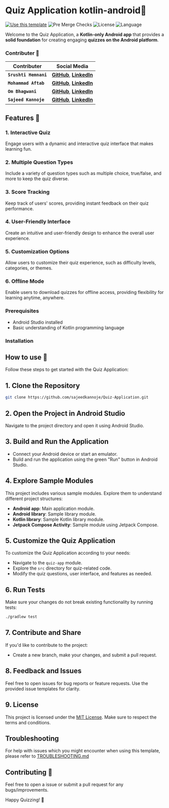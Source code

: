 # Quiz Application kotlin-android🤖

[![Use this template](https://img.shields.io/badge/from-kotlin--android--template-brightgreen?logo=dropbox)](https://github.com/cortinico/kotlin-android-template/generate) ![Pre Merge Checks](https://github.com/cortinico/kotlin-android-template/workflows/Pre%20Merge%20Checks/badge.svg)  ![License](https://img.shields.io/github/license/cortinico/kotlin-android-template.svg) ![Language](https://img.shields.io/github/languages/top/cortinico/kotlin-android-template?color=blue&logo=kotlin)

Welcome to the Quiz Application, a **Kotlin-only Android app**  that provides a **solid foundation** for creating engaging **quizzes on the Android platform**.

### Contributer 🤝

|  Contributer | Social Media |
| --- | --- | 
| **`Srushti Hemnani`** | [**GitHub**](https://github.com/SrushtiHemnani),   [**LinkedIn**](https://www.linkedin.com/in/srushti-hemnani/) |
| **`Mohammad Aftab`**  | [**GitHub**](https://github.com/Aftab7620),   [**LinkedIn**](https://www.linkedin.com/in/mohammad-aftab-726954215/) |
| **`Om Bhagwani`** | [**GitHub**](https://github.com/hyeiom),   [**LinkedIn**](https://www.linkedin.com/in/om-bhagwani-9ba893258/) |
| **`Sajeed Kannoje`** | [**GitHub**](https://github.com/sajeedkannoje),   [**LinkedIn**](https://www.linkedin.com/in/sajeed-kannoje/) |

## Features 🎨

### 1. Interactive Quiz
Engage users with a dynamic and interactive quiz interface that makes learning fun.

### 2. Multiple Question Types
Include a variety of question types such as multiple choice, true/false, and more to keep the quiz diverse.

### 3. Score Tracking
Keep track of users' scores, providing instant feedback on their quiz performance.

### 4. User-Friendly Interface
Create an intuitive and user-friendly design to enhance the overall user experience.

### 5. Customization Options
Allow users to customize their quiz experience, such as difficulty levels, categories, or themes.

### 6. Offline Mode
Enable users to download quizzes for offline access, providing flexibility for learning anytime, anywhere.

### Prerequisites

- Android Studio installed
- Basic understanding of Kotlin programming language

### Installation



## How to use 👣


Follow these steps to get started with the Quiz Application:

## 1. Clone the Repository

```bash
git clone https://github.com/sajeedkannoje/Quiz-Application.git
```

## 2. Open the Project in Android Studio

Navigate to the project directory and open it using Android Studio.

## 3. Build and Run the Application

- Connect your Android device or start an emulator.
- Build and run the application using the green "Run" button in Android Studio.

## 4. Explore Sample Modules

This project includes various sample modules. Explore them to understand different project structures:

- **Android app**: Main application module.
- **Android library**: Sample library module.
- **Kotlin library**: Sample Kotlin library module.
- **Jetpack Compose Activity**: Sample module using Jetpack Compose.

## 5. Customize the Quiz Application

To customize the Quiz Application according to your needs:

- Navigate to the `quiz-app` module.
- Explore the `src` directory for quiz-related code.
- Modify the quiz questions, user interface, and features as needed.

## 6. Run Tests

Make sure your changes do not break existing functionality by running tests:

```bash
./gradlew test
```

## 7. Contribute and Share

If you'd like to contribute to the project:

- Create a new branch, make your changes, and submit a pull request.

## 8. Feedback and Issues

Feel free to open issues for bug reports or feature requests. Use the provided issue templates for clarity.

## 9. License

This project is licensed under the [MIT License](LICENSE). Make sure to respect the terms and conditions.

## Troubleshooting

For help with issues which you might encounter when using this template, please refer to [TROUBLESHOOTING.md](TROUBLESHOOTING.md)

## Contributing 🤝

Feel free to open a issue or submit a pull request for any bugs/improvements.

Happy Quizzing! 🎉
